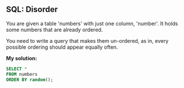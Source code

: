 ## SQL: Disorder

You are given a table 'numbers' with just one column, 'number'. It holds some numbers that are already ordered.

You need to write a query that makes them un-ordered, as in, every possible ordering should appear equally often.


**My solution:**
  
```sql
SELECT *
FROM numbers
ORDER BY random();
```
